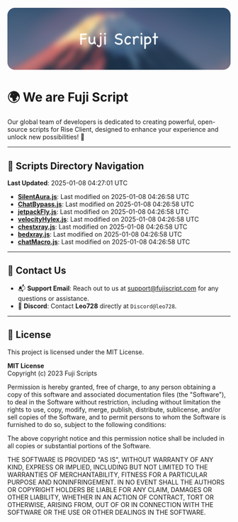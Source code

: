 ![Banner](.github/b.webp)

# 🌍 **We are Fuji Script**

Our global team of developers is dedicated to creating powerful, open-source scripts for Rise Client, designed to enhance your experience and unlock new possibilities! 🌟

---
<!-- SCRIPTS_NAVIGATION_START -->
## 📂 **Scripts Directory Navigation**

**Last Updated**: 2025-01-08 04:27:01 UTC

- **[SilentAura.js](scripts/SilentAura.js)**: Last modified on 2025-01-08 04:26:58 UTC
- **[ChatBypass.js](scripts/ChatBypass.js)**: Last modified on 2025-01-08 04:26:58 UTC
- **[jetpackFly.js](scripts/jetpackFly.js)**: Last modified on 2025-01-08 04:26:58 UTC
- **[velocityHylex.js](scripts/velocityHylex.js)**: Last modified on 2025-01-08 04:26:58 UTC
- **[chestxray.js](scripts/chestxray.js)**: Last modified on 2025-01-08 04:26:58 UTC
- **[bedxray.js](scripts/bedxray.js)**: Last modified on 2025-01-08 04:26:58 UTC
- **[chatMacro.js](scripts/chatMacro.js)**: Last modified on 2025-01-08 04:26:58 UTC

<!-- SCRIPTS_NAVIGATION_END -->

---

## 💬 **Contact Us**  
- 📬 **Support Email**: Reach out to us at [support@fujiscript.com](mailto:support@fujiscript.com) for any questions or assistance.  
- 💬 **Discord**: Contact **Leo728** directly at `Discord@leo728`.

---

## 📜 **License**

This project is licensed under the MIT License.  

**MIT License**  
Copyright (c) 2023 Fuji Scripts  

Permission is hereby granted, free of charge, to any person obtaining a copy of this software and associated documentation files (the "Software"), to deal in the Software without restriction, including without limitation the rights to use, copy, modify, merge, publish, distribute, sublicense, and/or sell copies of the Software, and to permit persons to whom the Software is furnished to do so, subject to the following conditions:  

The above copyright notice and this permission notice shall be included in all copies or substantial portions of the Software.  

THE SOFTWARE IS PROVIDED "AS IS", WITHOUT WARRANTY OF ANY KIND, EXPRESS OR IMPLIED, INCLUDING BUT NOT LIMITED TO THE WARRANTIES OF MERCHANTABILITY, FITNESS FOR A PARTICULAR PURPOSE AND NONINFRINGEMENT. IN NO EVENT SHALL THE AUTHORS OR COPYRIGHT HOLDERS BE LIABLE FOR ANY CLAIM, DAMAGES OR OTHER LIABILITY, WHETHER IN AN ACTION OF CONTRACT, TORT OR OTHERWISE, ARISING FROM, OUT OF OR IN CONNECTION WITH THE SOFTWARE OR THE USE OR OTHER DEALINGS IN THE SOFTWARE.  
